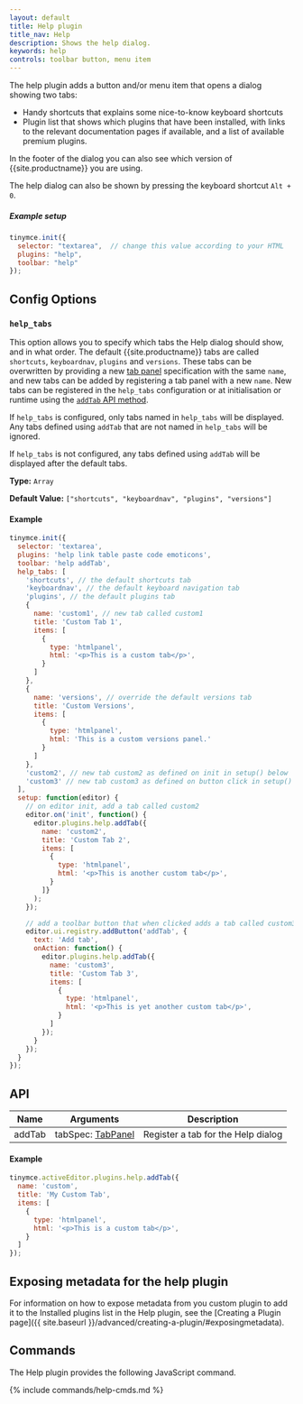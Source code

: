 ```yaml
---
layout: default
title: Help plugin
title_nav: Help
description: Shows the help dialog.
keywords: help
controls: toolbar button, menu item
---
```


The help plugin adds a button and/or menu item that opens a dialog showing two tabs:

* Handy shortcuts that explains some nice-to-know keyboard shortcuts
* Plugin list that shows which plugins that have been installed, with links to the relevant documentation pages if available, and a list of available premium plugins.

In the footer of the dialog you can also see which version of {{site.productname}} you are using.

The help dialog can also be shown by pressing the keyboard shortcut `Alt + 0`.

##### Example setup

```js
tinymce.init({
  selector: "textarea",  // change this value according to your HTML
  plugins: "help",
  toolbar: "help"
});
```

## Config Options

### `help_tabs`

This option allows you to specify which tabs the Help dialog should show, and in what order. The default {{site.productname}} tabs are called `shortcuts`, `keyboardnav`, `plugins` and `versions`. These tabs can be overwritten by providing a new [tab panel]({{site.baseurl}}/ui-components/dialogcomponents/#tabpanel) specification with the same `name`, and new tabs can be added by registering a tab panel with a new `name`. New tabs can be registered in the `help_tabs` configuration or at initialisation or runtime using the [`addTab` API method](#api).

If `help_tabs` is configured, only tabs named in `help_tabs` will be displayed. Any tabs defined using `addTab` that are not named in `help_tabs` will be ignored.

If `help_tabs` is not configured, any tabs defined using `addTab` will be displayed after the default tabs.

**Type:** `Array`

**Default Value:** `["shortcuts", "keyboardnav", "plugins", "versions"]`

#### Example

```js
tinymce.init({
  selector: 'textarea',
  plugins: 'help link table paste code emoticons',
  toolbar: 'help addTab',
  help_tabs: [
    'shortcuts', // the default shortcuts tab
    'keyboardnav', // the default keyboard navigation tab
    'plugins', // the default plugins tab
    {
      name: 'custom1', // new tab called custom1
      title: 'Custom Tab 1',
      items: [
        {
          type: 'htmlpanel',
          html: '<p>This is a custom tab</p>',
        }
      ]
    },
    {
      name: 'versions', // override the default versions tab
      title: 'Custom Versions',
      items: [
        {
          type: 'htmlpanel',
          html: 'This is a custom versions panel.'
        }
      ]
    },
    'custom2', // new tab custom2 as defined on init in setup() below
    'custom3' // new tab custom3 as defined on button click in setup() below
  ],
  setup: function(editor) {
    // on editor init, add a tab called custom2
    editor.on('init', function() {
      editor.plugins.help.addTab({
        name: 'custom2',
        title: 'Custom Tab 2',
        items: [
          {
            type: 'htmlpanel',
            html: '<p>This is another custom tab</p>',
          }
        ]}
      );
    });

    // add a toolbar button that when clicked adds a tab called custom3
    editor.ui.registry.addButton('addTab', {
      text: 'Add tab',
      onAction: function() {
        editor.plugins.help.addTab({
          name: 'custom3',
          title: 'Custom Tab 3',
          items: [
            {
              type: 'htmlpanel',
              html: '<p>This is yet another custom tab</p>',
            }
          ]
        });
      }
    });
  }
});
```

## API

| Name | Arguments | Description |
|------| ------| ----------- |
| addTab | tabSpec: [TabPanel]({{site.baseurl}}/ui-components/dialogcomponents/#tabpanel) | Register a tab for the Help dialog |

#### Example

```js
tinymce.activeEditor.plugins.help.addTab({
  name: 'custom',
  title: 'My Custom Tab',
  items: [
    {
      type: 'htmlpanel',
      html: '<p>This is a custom tab</p>',
    }
  ]
});
```


## Exposing metadata for the help plugin

For information on how to expose metadata from you custom plugin to add it to the Installed plugins list in the Help plugin, see the  [Creating a Plugin page]({{ site.baseurl }}/advanced/creating-a-plugin/#exposingmetadata).

## Commands

The Help plugin provides the following JavaScript command.

{% include commands/help-cmds.md %}
